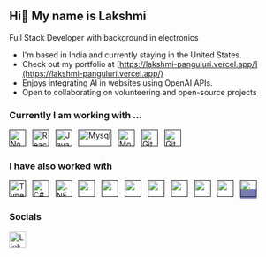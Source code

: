 ## Hi👋  My name is Lakshmi

Full Stack Developer with background in electronics

- I'm based in India and currently staying in the United States.
- Check out my portfolio at [https://lakshmi-panguluri.vercel.app/](https://lakshmi-panguluri.vercel.app/)
- Enjoys integrating AI in websites using OpenAI APIs.
- Open to collaborating on volunteering and open-source projects

### Currently I am working with ...
<a href="" target="_blank" title="Node.js" rel="noreferrer"><img src="https://www.vectorlogo.zone/logos/nodejs/nodejs-icon.svg" alt="Node.js" width="30" height="30"/></a>&nbsp;&nbsp;
<a href="" target="_blank" title="ReactJS" rel="noreferrer"><img src="https://www.vectorlogo.zone/logos/reactjs/reactjs-icon.svg" alt="ReactJS" width="30" height="30"/></a>&nbsp;&nbsp;
<a href="" target="_blank" title="JavaScript" rel="noreferrer"><img src="https://www.freepnglogos.com/uploads/javascript-png/javascript-vector-logo-yellow-png-transparent-javascript-vector-12.png" alt="JavaScript" width="30" height="30"/></a>&nbsp;&nbsp;
<a href="" target="_blank" title="Mysql" rel="noreferrer"><img src="https://www.vectorlogo.zone/logos/mysql/mysql-official.svg" alt="Mysql" width="60" height="30"/></a>&nbsp;&nbsp;
<a href="" target="_blank" title="MongoDB" rel="noreferrer"><img src="https://www.vectorlogo.zone/logos/mongodb/mongodb-icon.svg" alt="Mongo" width="30" height="30"/></a>&nbsp;&nbsp;
<a href="" target="_blank" title="Git" rel="noreferrer"><img src="https://www.vectorlogo.zone/logos/git-scm/git-scm-icon.svg" alt="Git" width="30" height="30"/></a>&nbsp;&nbsp;
<a href="" target="_blank" title="GitHub" rel="noreferrer"><img src="https://www.vectorlogo.zone/logos/github/github-tile.svg" alt="GitHub" width="30" height="30"/></a>&nbsp;&nbsp;

### I have also worked with 
<a href="" target="_blank" title="TypeScript" rel="noreferrer"><img src="https://www.vectorlogo.zone/logos/typescriptlang/typescriptlang-icon.svg" alt="TypeScript" width="30" height="30"/></a>&nbsp;&nbsp;
<a href="" target="_blank" title="C#" rel="noreferrer"><img src="https://cdn.worldvectorlogo.com/logos/c--4.svg" alt="C#" width="30" height="30"/></a>&nbsp;&nbsp;
<a href="" target="_blank" title=".NET" rel="noreferrer"><img src="https://www.vectorlogo.zone/logos/dotnet/dotnet-icon.svg" alt=".NET" width="30" height="30"/></a>&nbsp;&nbsp;
<a href="" title="Java" target="_blank" rel="noreferrer"><img src="https://www.vectorlogo.zone/logos/java/java-icon.svg" alt="" width="30" height="30"/></a>&nbsp;&nbsp;
<a href="" title="C" target="_blank" rel="noreferrer"><img src="https://upload.wikimedia.org/wikipedia/commons/1/19/C_Logo.png" alt="" width="30" height="30"/></a>&nbsp;&nbsp;
<a href="" title="C++" target="_blank" rel="noreferrer"><img src="https://upload.wikimedia.org/wikipedia/commons/thumb/1/18/ISO_C%2B%2B_Logo.svg/1822px-ISO_C%2B%2B_Logo.svg.png" alt="" width="30" height="30"/></a>&nbsp;&nbsp;
<a href="" title="HTML" target="_blank" rel="noreferrer"><img src="https://www.vectorlogo.zone/logos/w3_html5/w3_html5-icon.svg" alt="" width="30" height="30"/></a>&nbsp;&nbsp;
<a href="" title="CSS" target="_blank" rel="noreferrer"><img src="https://www.vectorlogo.zone/logos/w3_css/w3_css-icon.svg" alt="" width="30" height="30"/></a>&nbsp;&nbsp;
<a href="" title="Spring Framework" target="_blank" rel="noreferrer"><img src="https://www.vectorlogo.zone/logos/springio/springio-icon.svg" alt="" width="30" height="30"/></a>&nbsp;&nbsp;
<a href="" title="GraphQL" target="_blank" rel="noreferrer"><img src="https://www.vectorlogo.zone/logos/graphql/graphql-icon.svg" alt="" width="30" height="30"/></a>&nbsp;&nbsp;
<a href="" title="Next.js" target="_blank" rel="noreferrer"><span style="background-color: #777BB4;"><img src="https://www.svgrepo.com/show/354112/nextjs.svg" alt="" width="30" height="30"/></span></a>&nbsp;&nbsp;

### Socials
<a href="https://www.linkedin.com/in/lakshmi-panguluri/" title="lakshmi-panguluri" target="_blank" rel="noreferrer"><img src="https://www.vectorlogo.zone/logos/linkedin/linkedin-tile.svg" alt="LinkedIn" width="30" height="30" style=/></a>&nbsp;&nbsp;



